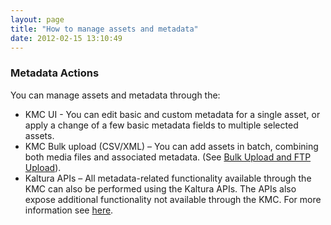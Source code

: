 ```yaml
---
layout: page
title: "How to manage assets and metadata"
date: 2012-02-15 13:10:49
---
```


### Metadata Actions

You can manage assets and metadata through the:

*   KMC UI - You can edit basic and custom metadata for a single asset, or apply a change of a few basic metadata fields to multiple selected assets.
*   KMC Bulk upload (CSV/XML) – You can add assets in batch, combining both media files and associated metadata. (See [Bulk Upload and FTP Upload][1]).
*   Kaltura APIs – All metadata-related functionality available through the KMC can also be performed using the Kaltura APIs. The APIs also expose additional functionality not available through the KMC. For more information see [here][2].

 [1]: file:///C:/Users/Debbie/Documents/4ido/4ido_metadata.rtf#_The_Dashboard_Tab
 [2]: https://developer.kaltura.com/api-docs/#/metadata
